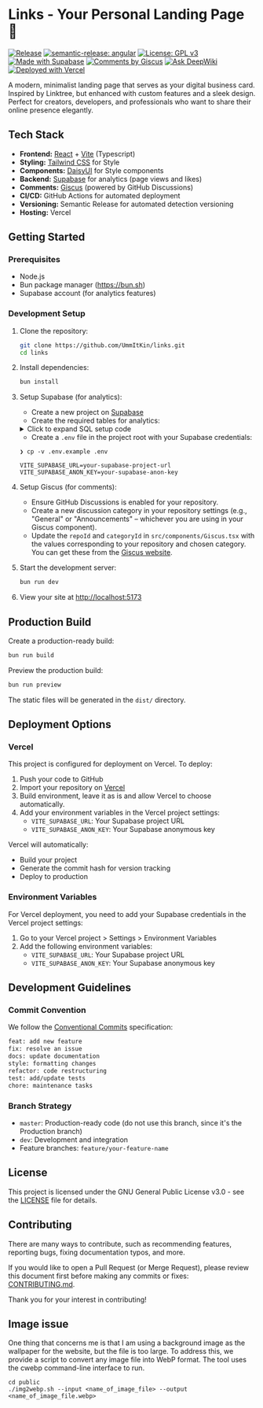 # Links - Your Personal Landing Page :link:

[![Release](https://github.com/UmmItKin/Links/actions/workflows/semantic-release.yml/badge.svg)](https://github.com/UmmItKin/Links/actions/workflows/semantic-release.yml)
[![semantic-release: angular](https://img.shields.io/badge/semantic--release-angular-e10079?logo=semantic-release)](https://github.com/semantic-release/semantic-release)
[![License: GPL v3](https://img.shields.io/badge/License-GPLv3-blue.svg)](https://www.gnu.org/licenses/gpl-3.0)
[![Made with Supabase](https://img.shields.io/badge/Made%20with-Supabase-3ECF8E?logo=supabase)](https://supabase.com)
[![Comments by Giscus](https://img.shields.io/badge/Comments_by-Giscus-blue?logo=giscus&logoColor=white)](https://giscus.app)
[![Ask DeepWiki](https://deepwiki.com/badge.svg)](https://deepwiki.com/UmmItKin/links)
[![Deployed with Vercel](https://img.shields.io/badge/Deployed%20with-Vercel-black?logo=vercel)](https://vercel.com)

A modern, minimalist landing page that serves as your digital business card. Inspired by Linktree, but enhanced with custom features and a sleek design. Perfect for creators, developers, and professionals who want to share their online presence elegantly.

## Tech Stack

- **Frontend:** [React](https://reactjs.org/) + [Vite](https://vitejs.dev/) (Typescript)
- **Styling:** [Tailwind CSS](https://tailwindcss.com/) for Style
- **Components:** [DaisyUI](https://daisyui.com/) for Style components
- **Backend:** [Supabase](https://supabase.com/) for analytics (page views and likes)
- **Comments:** [Giscus](https://giscus.app/) (powered by GitHub Discussions)
- **CI/CD:** GitHub Actions for automated deployment
- **Versioning:** Semantic Release for automated detection versioning
- **Hosting:** Vercel

## Getting Started

### Prerequisites

- Node.js
- Bun package manager (https://bun.sh)
- Supabase account (for analytics features)

### Development Setup

1. Clone the repository:
   ```bash
   git clone https://github.com/UmmItKin/links.git
   cd links
   ```

2. Install dependencies:
   ```bash
   bun install
   ```

3. Setup Supabase (for analytics):
   - Create a new project on [Supabase](https://app.supabase.com/)
   - Create the required tables for analytics:

   <details>
   <summary>Click to expand SQL setup code</summary>

   See [example.env.sql](./example.env.sql) for the complete database setup code needed for analytics features.
   
   This SQL file includes:
   - Table creation for page views
   - RPC function for safely incrementing view counts
   - Row Level Security (RLS) policies configuration
   - Optional commented code for likes functionality
   </details>

   - Create a `.env` file in the project root with your Supabase credentials:
   ```shell
   ❯ cp -v .env.example .env
   
   VITE_SUPABASE_URL=your-supabase-project-url
   VITE_SUPABASE_ANON_KEY=your-supabase-anon-key
   ```

4. Setup Giscus (for comments):
   - Ensure GitHub Discussions is enabled for your repository.
   - Create a new discussion category in your repository settings (e.g., "General" or "Announcements" – whichever you are using in your Giscus component).
   - Update the `repoId` and `categoryId` in `src/components/Giscus.tsx` with the values corresponding to your repository and chosen category. You can get these from the [Giscus website](https://giscus.app).

5. Start the development server:
   ```bash
   bun run dev
   ```

6. View your site at [http://localhost:5173](http://localhost:5173)

## Production Build

Create a production-ready build:
```bash
bun run build
```

Preview the production build:
```bash
bun run preview
```

The static files will be generated in the `dist/` directory.

## Deployment Options

### Vercel

This project is configured for deployment on Vercel. To deploy:

1. Push your code to GitHub
2. Import your repository on [Vercel](https://vercel.com)
3. Build environment, leave it as is and allow Vercel to choose automatically.
4. Add your environment variables in the Vercel project settings:
   - `VITE_SUPABASE_URL`: Your Supabase project URL
   - `VITE_SUPABASE_ANON_KEY`: Your Supabase anonymous key

Vercel will automatically:
- Build your project
- Generate the commit hash for version tracking
- Deploy to production

### Environment Variables

For Vercel deployment, you need to add your Supabase credentials in the Vercel project settings:

1. Go to your Vercel project > Settings > Environment Variables
2. Add the following environment variables:
   - `VITE_SUPABASE_URL`: Your Supabase project URL
   - `VITE_SUPABASE_ANON_KEY`: Your Supabase anonymous key

## Development Guidelines

### Commit Convention

We follow the [Conventional Commits](https://www.conventionalcommits.org/) specification:

```bash
feat: add new feature
fix: resolve an issue
docs: update documentation
style: formatting changes
refactor: code restructuring
test: add/update tests
chore: maintenance tasks
```

### Branch Strategy

- `master`: Production-ready code (do not use this branch, since it's the Production branch)
- `dev`: Development and integration
- Feature branches: `feature/your-feature-name`

## License

This project is licensed under the GNU General Public License v3.0 - see the [LICENSE](./LICENSE) file for details.

## Contributing

There are many ways to contribute, such as recommending features, reporting bugs, fixing documentation typos, and more.

If you would like to open a Pull Request (or Merge Request), please review this document first before making any commits or fixes: [CONTRIBUTING.md](./CONTRIBUTING.md).

Thank you for your interest in contributing!

## Image issue

One thing that concerns me is that I am using a background image as the wallpaper for the website, but the file is too large. To address this, we provide a script to convert any image file into WebP format. The tool uses the cwebp command-line interface to run.

```shell
cd public
./img2webp.sh --input <name_of_image_file> --output <name_of_image_file.webp>
```